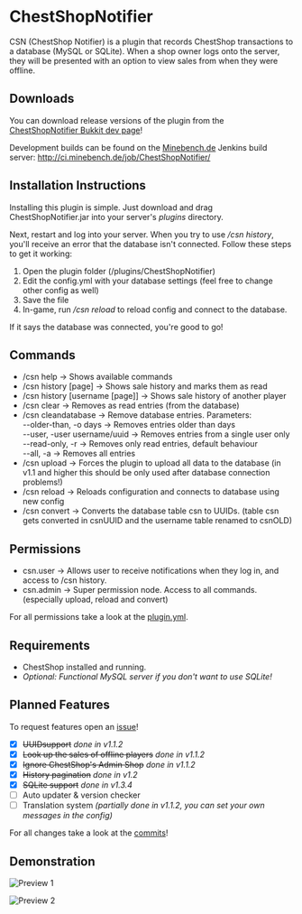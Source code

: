 # ChestShopNotifier

CSN (ChestShop Notifier) is a plugin that records ChestShop transactions to a database (MySQL or SQLite). When a shop owner logs onto the server, they will be presented with an option to view sales from when they were offline. 

## Downloads

You can download release versions of the plugin from the [ChestShopNotifier Bukkit dev page](https://dev.bukkit.org/bukkit-plugins/csn/)!

Development builds can be found on the [Minebench.de](https://www.minebench.de/) Jenkins build server: http://ci.minebench.de/job/ChestShopNotifier/

## Installation Instructions

Installing this plugin is simple. Just download and drag ChestShopNotifier.jar into your server's *plugins* directory. 

Next, restart and log into your server. When you try to use */csn history*, you'll receive an error that the database isn't connected. Follow these steps to get it working: 

1. Open the plugin folder (/plugins/ChestShopNotifier)
2. Edit the config.yml with your database settings (feel free to change other config as well)
3. Save the file
4. In-game, run */csn reload* to reload config and connect to the database. 

If it says the database was connected, you're good to go!

## Commands

- /csn help → Shows available commands
- /csn history [page] → Shows sale history and marks them as read
- /csn history [username [page]] → Shows sale history of another player
- /csn clear → Removes as read entries (from the database)
- /csn cleandatabase → Remove database entries. Parameters:    
  --older-than, -o days → Removes entries older than days    
  --user, -user username/uuid → Removes entries from a single user only    
  --read-only, -r → Removes only read entries, default behaviour    
  --all, -a → Removes all entries
- /csn upload → Forces the plugin to upload all data to the database (in v1.1 and higher this should be only used after database connection problems!)
- /csn reload → Reloads configuration and connects to database using new config
- /csn convert → Converts the database table csn to UUIDs. (table csn gets converted in csnUUID and the username table renamed to csnOLD) 

## Permissions

- csn.user → Allows user to receive notifications when they log in, and access to /csn history.
- csn.admin → Super permission node. Access to all commands. (especially upload, reload and convert) 

For all permissions take a look at the [plugin.yml](https://github.com/Phoenix616/ChestShopNotifier/blob/master/src/main/resources/plugin.yml#L14).

## Requirements

- ChestShop installed and running.
- *Optional: Functional MySQL server if you don't want to use SQLite!*

## Planned Features

To request features open an [issue](https://github.com/Phoenix616/ChestShopNotifier/issues)!

- [x] ~~UUIDsupport~~ *done in v1.1.2*
- [x] ~~Look up the sales of offline players~~ *done in v1.1.2*
- [x] ~~Ignore ChestShop's Admin Shop~~ *done in v1.1.2*
- [x] ~~History pagination~~ *done in v1.2*
- [x] ~~SQLite support~~ *done in v1.3.4*
- [ ] Auto updater & version checker
- [ ] Translation system *(partially done in v1.1.2, you can set your own messages in the config)*

For all changes take a look at the [commits](https://github.com/Phoenix616/ChestShopNotifier/commits/master)!

## Demonstration

![Preview 1](https://media.forgecdn.net/attachments/128/945/Preview1.jpg)

![Preview 2](https://media.forgecdn.net/attachments/128/946/Preview2.jpg)
